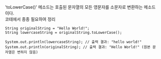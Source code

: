 'toLowerCase()' 메소드는 호출된 문자열의 모든 영문자를 소문자로 변환하는 메소드이다.<br>
코테에서 종종 필요하여 정리
```
String originalString = "Hello World!";
String lowercaseString = originalString.toLowerCase();

System.out.println(lowercaseString); // 출력 결과: "hello world!"
System.out.println(originalString); // 출력 결과: "Hello World!" (원본 문자열은 변하지 않음)
```
